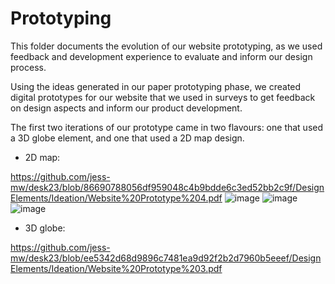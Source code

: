 # Prototyping
This folder documents the evolution of our website prototyping, as we used feedback and development experience to evaluate and inform our design process.

Using the ideas generated in our paper prototyping phase, we created digital prototypes for our website that we used in surveys to get feedback on design aspects and inform our product development.

The first two iterations of our prototype came in two flavours: one that used a 3D globe element, and one that used a 2D map design.

* 2D map: 

https://github.com/jess-mw/desk23/blob/86690788056df959048c4b9bdde6c3ed52bb2c9f/DesignElements/Ideation/Website%20Prototype%204.pdf
![image](https://user-images.githubusercontent.com/45073537/116991233-29d40a00-accc-11eb-83d5-001429296727.png)
![image](https://user-images.githubusercontent.com/45073537/116991307-42442480-accc-11eb-941d-3a5190828981.png)
![image](https://user-images.githubusercontent.com/45073537/116991333-4c662300-accc-11eb-93fc-e62addef6fc8.png)


* 3D globe: 

https://github.com/jess-mw/desk23/blob/ee5342d68d9896c7481ea9d92f2b2d7960b5eeef/DesignElements/Ideation/Website%20Prototype%203.pdf
